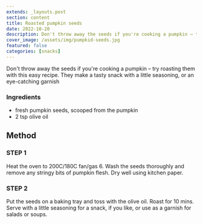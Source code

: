 ```yaml
---
extends: _layouts.post
section: content
title: Roasted pumpkin seeds
date: 2022-10-20
description: Don't throw away the seeds if you're cooking a pumpkin – try roasting them with this easy recipe. They make a tasty snack with a little seasoning, or an eye-catching garnish
cover_image: /assets/img/pumpkid-seeds.jpg
featured: false
categories: [snacks]
---
```


Don't throw away the seeds if you're cooking a pumpkin – try roasting them with this easy recipe. They make a tasty snack with a little seasoning, or an eye-catching garnish

### Ingredients
- fresh pumpkin seeds, scooped from the pumpkin
- 2 tsp olive oil

## Method

### STEP 1
Heat the oven to 200C/180C fan/gas 6. Wash the seeds thoroughly and remove any stringy bits of pumpkin flesh. Dry well using kitchen paper.

### STEP 2
Put the seeds on a baking tray and toss with the olive oil. Roast for 10 mins. Serve with a little seasoning for a snack, if you like, or use as a garnish for salads or soups.
